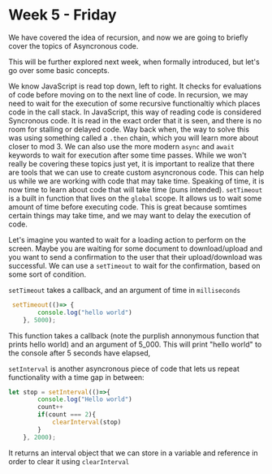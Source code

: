 # Week 5 - Friday

We have covered the idea of recursion, and now we are going to briefly cover the topics of Asyncronous code.

This will be further explored next week, when formally introduced, but let's go over some basic concepts.

We know JavaScript is read top down, left to right. It checks for evaluations of code before moving on to the next line of code.
In recursion, we may need to wait for the execution of some recursive functionaltiy which places code in the call stack. In JavaScript, this way of reading code is considered Syncronous code. It is read in the exact order that it is seen, and there is no room for stalling or delayed code. Way back when, the way to solve this was using something called a `.then` chain, which you will learn more about closer to mod 3. We can also use the more modern `async` and `await` keywords to wait for execution after some time passes. While we won't really be covering these topics just yet, it is important to realize that there are tools that we can use to create custom asyncronous code. This can help us while we are working with code that may take time. Speaking of time, it is now time to learn about code that will take time (puns intended). `setTimeout` is a built in function that lives on the `global` scope. It allows us to wait some amount of time before executing code. This is great because somtimes certain things may take time, and we may want to delay the execution of code.

Let's imagine you wanted to wait for a loading action to perform on the screen. Maybe you are waiting for some document to download/upload and you want to send a confirmation to the user that their upload/download was successful. We can use a `setTimeout` to wait for the confirmation, based on some sort of condition.

`setTimeout` takes a callback, and an argument of time in `milliseconds`

```js
 setTimeout(()=> {
        console.log("hello world")
    }, 5000);
```

This function takes a callback (note the purplish annonymous function that prints hello world) and an argument of 5_000. This will print "hello world" to the console after 5 seconds have elapsed,


`setInterval` is another asyncronous piece of code that lets us repeat functionality with a time gap in between:

```js
let stop = setInterval(()=>{
        console.log("Hello world")
        count++
        if(count === 2){
            clearInterval(stop)
        }
    }, 2000);

```

It returns an interval object that we can store in a variable and reference in order to clear it using `clearInterval`
